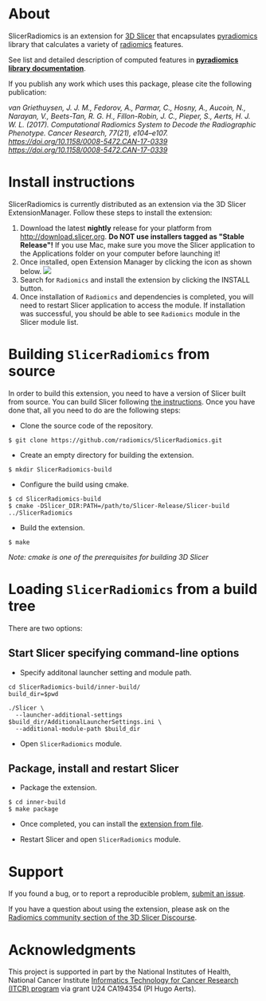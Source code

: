 # About

SlicerRadiomics is an extension for [3D Slicer](http://slicer.org) that
encapsulates [pyradiomics](https://github.com/radiomics/pyradiomics) library that calculates a variety of
[radiomics](https://www.radiomics.io/) features.

See list and detailed description of computed features in **[pyradiomics library documentation](http://pyradiomics.readthedocs.io/en/latest/features.html)**.

If you publish any work which uses this package, please cite the following publication: 

_van Griethuysen, J. J. M., Fedorov, A., Parmar, C., Hosny, A., Aucoin, N., Narayan, V., Beets-Tan, R. G. H., Fillon-Robin, J. C., Pieper, S., Aerts, H. J. W. L. (2017). Computational Radiomics System to Decode the Radiographic Phenotype. Cancer Research, 77(21), e104–e107. https://doi.org/10.1158/0008-5472.CAN-17-0339 <https://doi.org/10.1158/0008-5472.CAN-17-0339>_

# Install instructions

SlicerRadiomics is currently distributed as an extension via the 3D Slicer ExtensionManager.
Follow these steps to install the extension:
1. Download the latest **nightly** release for your platform from http://download.slicer.org.
**Do NOT use installers tagged as "Stable Release"!**
If you use Mac, make sure you move the Slicer application to the Applications folder on your computer before launching it!
2. Once installed, open Extension Manager by clicking the icon as shown below.
![](https://qiicr.gitbooks.io/quantitativereporting-guide/content/docs/screenshots/extension_manager.png)
3. Search for `Radiomics` and install the extension by clicking the INSTALL
   button.
4. Once installation of `Radiomics` and dependencies is completed,
   you will need to restart Slicer application to access the module.
   If installation was successful, you should be able to see
   `Radiomics` module in the Slicer module list.

# Building `SlicerRadiomics` from source

In order to build this extension, you need to have a version of Slicer built from source.
You can build Slicer following [the
instructions](https://www.slicer.org/wiki/Documentation/Nightly/Developers/Build_Instructions).
Once you have done that, all you need to do are the following steps:

* Clone the source code of the repository.
```
$ git clone https://github.com/radiomics/SlicerRadiomics.git
```

* Create an empty directory for building the extension.
```
$ mkdir SlicerRadiomics-build
```

* Configure the build using cmake.
```
$ cd SlicerRadiomics-build
$ cmake -DSlicer_DIR:PATH=/path/to/Slicer-Release/Slicer-build ../SlicerRadiomics
```

* Build the extension.
```
$ make
```

*Note: cmake is one of the prerequisites for building 3D Slicer*

# Loading `SlicerRadiomics` from a build tree

There are two options:

## Start Slicer specifying command-line options

* Specify additonal launcher setting and module path.

```
cd SlicerRadiomics-build/inner-build/
build_dir=$pwd

./Slicer \
  --launcher-additional-settings $build_dir/AdditionalLauncherSettings.ini \
  --additional-module-path $build_dir
```

* Open `SlicerRadiomics` module.

## Package, install and restart Slicer

* Package the extension.
```
$ cd inner-build
$ make package
```

* Once completed, you can install the [extension from file](https://www.slicer.org/wiki/Documentation/Nightly/SlicerApplication/ExtensionsManager#Installing_an_extension_without_network_connection).

* Restart Slicer and open `SlicerRadiomics` module.

# Support

If you found a bug, or to report a reproducible problem, [submit an
issue](https://github.com/Radiomics/SlicerRadiomics/issues/new).

If you have a question about using the extension, please ask on the [Radiomics community section of the 3D Slicer Discourse](https://discourse.slicer.org/c/community/radiomics).

# Acknowledgments

This project is supported in part by the National Institutes of Health, National
Cancer Institute [Informatics Technology for Cancer Research (ITCR)
program](https://itcr.nci.nih.gov) via
grant U24 CA194354 (PI Hugo Aerts).
